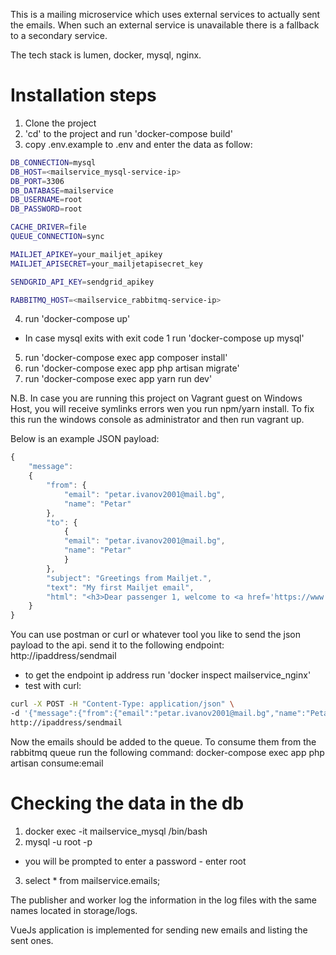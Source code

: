 This is a mailing microservice which uses external services to actually sent the emails. 
When such an external service is unavailable there is a fallback to a secondary service. 

The tech stack is lumen, docker, mysql, nginx.

# Installation steps
1. Clone the project
2. 'cd' to the project and run 'docker-compose build'
3. copy .env.example to .env and enter the data as follow:
```bash
DB_CONNECTION=mysql
DB_HOST=<mailservice_mysql-service-ip>
DB_PORT=3306
DB_DATABASE=mailservice
DB_USERNAME=root
DB_PASSWORD=root

CACHE_DRIVER=file
QUEUE_CONNECTION=sync

MAILJET_APIKEY=your_mailjet_apikey
MAILJET_APISECRET=your_mailjetapisecret_key

SENDGRID_API_KEY=sendgrid_apikey

RABBITMQ_HOST=<mailservice_rabbitmq-service-ip>
```
4. run 'docker-compose up'
 - In case mysql exits with exit code 1 run 'docker-compose up mysql'
5. run 'docker-compose exec app composer install'
6. run 'docker-compose exec app php artisan migrate'
7. run 'docker-compose exec app yarn run dev'

N.B. In case you are running this project on Vagrant guest on Windows Host, you will receive symlinks errors wen you run npm/yarn install. To fix this run the windows console as administrator and then run vagrant up.

Below is an example JSON payload:
```javascript
{
    "message":
    {
        "from": {
            "email": "petar.ivanov2001@mail.bg",
            "name": "Petar"
        },
        "to": {
            {
            "email": "petar.ivanov2001@mail.bg",
            "name": "Petar"
            }
        },
        "subject": "Greetings from Mailjet.",
        "text": "My first Mailjet email",
        "html": "<h3>Dear passenger 1, welcome to <a href='https://www.mailjet.com/'>Mailjet</a>!</h3><br />May the delivery force be with you!",
    }
}
```
You can use postman or curl or whatever tool you like to send the json payload to the api.
send it to the following endpoint:
http://ipaddress/sendmail
 - to get the endpoint ip address run 'docker inspect mailservice_nginx'
 - test with curl:
 ```bash
 curl -X POST -H "Content-Type: application/json" \
 -d '{"message":{"from":{"email":"petar.ivanov2001@mail.bg","name":"Petar"},"to":{"email":"petar.ivanov2001@mail.bg","name":"Petar"},"subject":"Greetings from Mailjet.","text":"My first Mailjet email","html":"<h3>Dear passenger 1, welcome to <a href='https://www.mailjet.com/'>Mailjet</a>!</h3><br />May the delivery force be with you!"}}' \
 http://ipaddress/sendmail
```

Now the emails should be added to the queue.
To consume them from the rabbitmq queue run the following command:
docker-compose exec app php artisan consume:email

# Checking the data in the db
1. docker exec -it mailservice_mysql /bin/bash
2. mysql -u root -p
 - you will be prompted to enter a password - enter root
3. select * from mailservice.emails;

The publisher and worker log the information in the log files with the same names located in storage/logs.

VueJs application is implemented for sending new emails and listing the sent ones.

